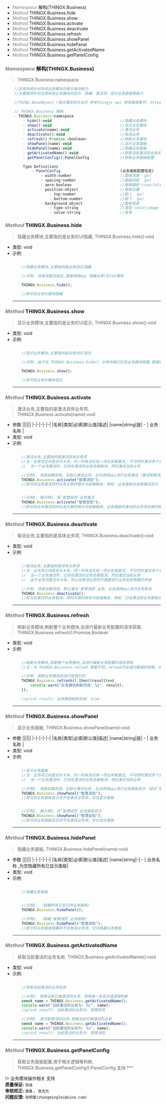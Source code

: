 <!-- @import "[TOC]" {cmd="toc" depthFrom=1 depthTo=6 orderedList=false} -->

<!-- code_chunk_output -->

- [*<a><font color="grey">Namespace</font></a>* 解构(THINGX.Business)](#font-colorgreynamespacefont-解构thingxbusiness)
- [*<a><font color="grey">Method</font></a>* THINGX.Business.hide](#font-colorgreymethodfont-thingxbusinesshide)
- [*<a><font color="grey">Method</font></a>* THINGX.Business.show](#font-colorgreymethodfont-thingxbusinessshow)
- [*<a><font color="grey">Method</font></a>* THINGX.Business.activate](#font-colorgreymethodfont-thingxbusinessactivate)
- [*<a><font color="grey">Method</font></a>* THINGX.Business.deactivate](#font-colorgreymethodfont-thingxbusinessdeactivate)
- [*<a><font color="grey">Method</font></a>* THINGX.Business.refresh](#font-colorgreymethodfont-thingxbusinessrefresh)
- [*<a><font color="grey">Method</font></a>* THINGX.Business.showPanel](#font-colorgreymethodfont-thingxbusinessshowpanel)
- [*<a><font color="grey">Method</font></a>* THINGX.Business.hidePanel](#font-colorgreymethodfont-thingxbusinesshidepanel)
- [*<a><font color="grey">Method</font></a>* THINGX.Business.getActivatedName](#font-colorgreymethodfont-thingxbusinessgetactivatedname)
- [*<a><font color="grey">Method</font></a>* THINGX.Business.getPanelConfig](#font-colorgreymethodfont-thingxbusinessgetpanelconfig)

<!-- /code_chunk_output -->


### *<a><font color="grey">Namespace</font></a>* 解构(THINGX.Business)
> THINGX.Business:namespace
```javascript
    //应用系统针对系统业务模块的相关操作能力
    //主要提供针对应用系统业务模块的显示、隐藏、激活项、显示业务面板等能力

    //THING.BaseObject (相关属性和方法可 参考thingjs api 物体基类章节: https://docs.thingjs.com/cn/apidocs/THING.BaseObject.html)

    // THINGX.Business 解构
    - THINGX.Business:namespace
        - hide():void                               //隐藏业务模块
        - show():void                               //显示业务模块
        - activate(name):void                       //激活业务
        - deactivate():void                         //取消业务
        - refresh():Promise.<boolean>               //刷新业务模块
        - showPanel(name):void                      //显示业务面板
        - hidePanel(name):void                      //隐藏业务面板
        - getActivatedName():void                   //获取当前激活的业务名称
        - getPanelConfig():PanelConfig              //获取业务面板配置

        Type Definitions
            - PanelConfig                           (业务面板配置信息)          
                - width:number                      //面板宽度 （px）  
                - spacing:number                    //面板间距 （px）     
                - aero:boolean                      //面板磨砂 true/false
                - position:object                   //面板位置
                    - top:number                    //距上 （px）
                    - bottom:number                 //距下 （px）
                - background:object                 //面板背景  
                    - type:string                   //类型 color/image           
                    - value:string                  //背景

```
### *<a><font color="grey">Method</font></a>* THINGX.Business.hide
> 隐藏业务模块,主要指的是业务栏UI隐藏, THINGX.Business.hide():void
   
* 类型: void
* 示例
    ```javascript

        //隐藏业务模块,主要指的是业务栏UI隐藏

        //示例. 场景加载完成后,直接调用api 隐藏业务(栏)UI模块

        THINGX.Business.hide();

        //即可将业务栏模块隐藏

    ```
    ***

### *<a><font color="grey">Method</font></a>* THINGX.Business.show
> 显示业务模块,主要指的是业务栏UI显示, THINGX.Business.show():void
   
* 类型: void
* 示例
    ```javascript

        //显示业务模块,主要指的是业务栏UI显示

        //示例. 由于在 THINGX.Business.hide() 示例中我们已将业务模块隐藏,直接调用api 显示业务(栏)UI模块，检查结果

        THINGX.Business.show();

        //即可将业务栏模块显示

    ```
    ***
                       
### *<a><font color="grey">Method</font></a>* THINGX.Business.activate
> 激活业务,主要指的是激活具体业务项, THINGX.Business.activate(name):void
* 参数
  ||||||
  |-|-|-|-|-|
  |名称|类型|必填|默认值|描述|
  |name|string|是| - | 业务名称 |   
* 类型: void
* 示例
    ```javascript

        //激活业务,主要指的是激活具体业务项
        //注：业务项之间是互斥关系，同一时有且仅有一项业务被激活, 不可同时激活多个业务
        //  当一个业务激活时，已存在激活的业务会被取消，然后激活当前业务

        //示例1. 场景加载完成，无默认激活业务，主动调用api进行业务激活（激活智慧消防业务）
        THINGX.Business.activate("智慧消防");
        //即可将业务激活同时业务关联的相关内容被触发，例如：业务面板也会被激活显示


        //示例2. 接示例1，将`智慧安防`业务激活
        THINGX.Business.activate("智慧安防");
        //即可将业务激活同时业务关联的相关内容被触发，业务面板和激活的业务项会被切换，原业务项`智慧消防`会被取消


    ```
    ***
                             
### *<a><font color="grey">Method</font></a>* THINGX.Business.deactivate
> 取消业务,主要指的是具体业务项, THINGX.Business.deactivate():void
   
* 类型: void
* 示例
    ```javascript

        //取消业务,主要指的是具体业务项
        //注：业务项之间是互斥关系，同一时有且仅有一项业务被激活, 不可同时激活多个业务
        //  当一个业务激活时，已存在激活的业务会被取消，然后激活当前业务
        //  由于业务项是互斥关系，所以在取消业务时不需要进行业务名称参数的传递

        //示例. 场景加载完成，默认激活`智慧消防`业务，主动调用api进行业务取消
        THINGX.Business.deactivate();
        //即可将激活的业务取消，同时关联的相关内容被触发，例如：已经激活的业务面板也会被取消（隐藏）


    ```
    ***

### *<a><font color="grey">Method</font></a>* THINGX.Business.refresh
> 刷新业务模块,刷新整个业务模块,会进行最新业务配置的请求获取, THINGX.Business.refresh():Promise.Boolean
   
* 类型: void
* 示例
    ```javascript

        //刷新业务模块,刷新整个业务模块,会进行最新业务配置的请求获取
        //注：与 THINGX.Business.reload 提案不同，reload不会进行数据的获取，仅仅使用当前配置数据刷新业务模块

        //示例. 刷新业务模块后进行信息打印
        THINGX.Business.refresh().then((result)=>{
            console.warn("业务模块刷新完成: %s", result);
        });

        //print result: 业务模块刷新完成: true

    ```
    ***


### *<a><font color="grey">Method</font></a>* THINGX.Business.showPanel
> 显示业务面板, THINGX.Business.showPanel(name):void
* 参数
  ||||||
  |-|-|-|-|-|
  |名称|类型|必填|默认值|描述|
  |name|string|是| - | 业务名称 |   
* 类型: void
* 示例
    ```javascript

        //显示业务面板
        //注：业务项之间是互斥关系，同一时有且仅有一项业务被激活, 不可同时激活多个业务
        //  当一个业务激活时，已存在激活的业务会被取消，然后激活当前业务

        //示例1. 场景加载完成，无默认激活业务，主动调用api进行业务面板显示（显示`智慧消防`业务面板）
        THINGX.Business.showPanel("智慧消防");
        //即可将业务面板显示并不会激活业务项，仅仅显示面板


        //示例2. 接示例1，将`智慧安防`业务面板显示
        THINGX.Business.showPanel("智慧安防");
        //即可将业务面板显示并不会激活业务项，仅仅显示面板

    ```
    ***

### *<a><font color="grey">Method</font></a>* THINGX.Business.hidePanel
> 隐藏业务面板, THINGX.Business.hidePanel(name):void
* 参数
  ||||||
  |-|-|-|-|-|
  |名称|类型|必填|默认值|描述|
  |name|string|-| - | 业务名称 ,为空隐藏所有已显示面板|   
* 类型: void
* 示例
    ```javascript

        //隐藏业务面板


        //示例1. （隐藏所有已显示的业务面板）
        THINGX.Business.hidePanel();

        //示例2. （隐藏`智慧消防`业务面板）
        THINGX.Business.hidePanel("智慧消防");
        //即可将业务面板隐藏并不会取消业务项，仅仅隐藏业务面板

    ```
    ***


### *<a><font color="grey">Method</font></a>* THINGX.Business.getActivatedName
> 获取当前激活的业务名称, THINGX.Business.getActivatedName():void 

* 类型: void
* 示例
    ```javascript

        //获取当前激活的业务名称

        //示例1. 获取当前已被激活的业务，用来做一些显示或逻辑判断
        const name = THINGX.Business.getActivatedName();
        console.warn("当前激活的业务为: %s", name);
        //print result: 当前激活的业务为: 智慧安防

        //示例2. 激活智慧消防业务,获取当前已被激活的业务
        const name = THINGX.Business.getActivatedName();
        console.warn("当前激活的业务为: %s", name);
        //print result: 当前激活的业务为: 智慧消防

    ```
    ***

### *<a><font color="grey">Method</font></a>* THINGX.Business.getPanelConfig
> 获取业务面板配置,用于相关逻辑等判断, THINGX.Business.getPanelConfig():PanelConfig
支持
    ***

!> 业务模块操作相关 支持   
**质量保证:** `张迪`    
**审核校正:** `唐鑫` 、`张光光`  
**问题反馈:** `张明雷(zhangminglei@uino.com)`  
       